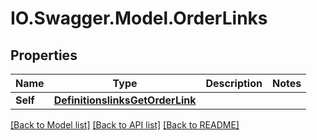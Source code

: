 # IO.Swagger.Model.OrderLinks
## Properties

Name | Type | Description | Notes
------------ | ------------- | ------------- | -------------
**Self** | [**DefinitionslinksGetOrderLink**](DefinitionslinksGetOrderLink.md) |  | 

[[Back to Model list]](../README.md#documentation-for-models) [[Back to API list]](../README.md#documentation-for-api-endpoints) [[Back to README]](../README.md)

